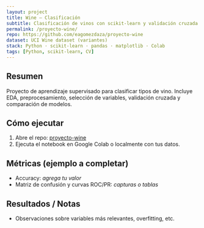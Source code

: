 ```yaml
---
layout: project
title: Wine — Clasificación
subtitle: Clasificación de vinos con scikit-learn y validación cruzada
permalink: /proyecto-wine/
repo: https://github.com/eagomezdaza/proyecto-wine
dataset: UCI Wine dataset (variantes)
stack: Python · scikit-learn · pandas · matplotlib · Colab
tags: [Python, scikit-learn, CV]
---
```


## Resumen
Proyecto de aprendizaje supervisado para clasificar tipos de vino. Incluye EDA, preprocesamiento, selección de variables, validación cruzada y comparación de modelos.

## Cómo ejecutar
1. Abre el repo: <a href="https://github.com/eagomezdaza/proyecto-wine" target="_blank" rel="noopener">proyecto-wine</a>  
2. Ejecuta el notebook en Google Colab o localmente con tus datos.

## Métricas (ejemplo a completar)
- Accuracy: _agrega tu valor_
- Matriz de confusión y curvas ROC/PR: _capturas o tablas_

## Resultados / Notas
- Observaciones sobre variables más relevantes, overfitting, etc.
